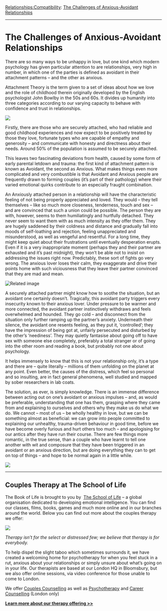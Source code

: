 [Relationships:](https://www.theschooloflife.com/thebookoflife/category/relationships/)[Compatibility](https://www.theschooloflife.com/thebookoflife/category/relationships/compatibility/): [The Challenges of Anxious-Avoidant Relationships](https://www.theschooloflife.com/thebookoflife/the-challenges-of-anxious-avoidant-relationships/)

* * *

# The Challenges of Anxious-Avoidant Relationships

There are so many ways to be unhappy in love, but one kind which modern psychology has given particular attention to are relationships, very high in number, in which one of the parties is defined as avoidant in their attachment patterns – and the other as anxious.

Attachment Theory is the term given to a set of ideas about how we love and the role of childhood therein originally developed by the English psychologist John Bowlby in the 50s and 60s. It divides up humanity into three categories according to our varying capacity to behave with confidence and trust in relationships.

![](https://www.theschooloflife.com/thebookoflife/wp-content/uploads/2018/05/MatisseFromSFMOMA_01_LaConversation.jpg)

Firstly, there are those who are securely attached, who had reliable and good childhood experiences and now expect to be positively treated by those they love, fortunate types who are capable of empathy and generosity – and communicate with honesty and directness about their needs. Around 50% of the population is assumed to be securely attached.

This leaves two fascinating deviations from health, caused by some form of early parental letdown and trauma: the first kind of attachment pattern is known as Avoidant, the second as Anxious. What makes things even more complicated and very combustible is that Avoidant and Anxious people are frequently drawn to forming couples (it’s part of their pathology) where their varied emotional quirks contribute to an especially fraught combination.

An Anxiously attached person in a relationship will have the characteristic feeling of not being properly appreciated and loved. They would – they tell themselves – like so much more closeness, tenderness, touch and sex – and are convinced that such a union could be possible. The person they are with, however, seems to them humiliatingly and hurtfully detached. They never seem to want them with as much intensity as they offer them. They are hugely saddened by their coldness and distance and gradually fall into moods of self-loathing and rejection, feeling unappreciated and misunderstood, as well as vengeful and resentful. For a long time, they might keep quiet about their frustrations until eventually desperation erupts. Even if it is a very inappropriate moment (perhaps they and their partner are exhausted and it’s past midnight), they won’t be able not to insist on addressing the issues right now. Predictably, these sort of fights go very wrong. The anxious lover loses their calm, they exaggerate and drive their points home with such viciousness that they leave their partner convinced that they are mad and mean.

![Related image](https://i.pinimg.com/originals/42/e8/ba/42e8ba652b8b0290f32c6c04d4babc58.jpg)

A securely attached partner might know how to soothe the situation, but an avoidant one certainly doesn’t. Tragically, this avoidant party triggers every insecurity known to their anxious lover. Under pressure to be warmer and more connected, the avoidant partner instinctively withdraws and feels overwhelmed and hounded. They go cold – and disconnect from the situation only further ramping up the partner’s anxiety. Underneath their silence, the avoidant one resents feeling, as they put it, ‘controlled’; they have the impression of being got at, unfairly persecuted and disturbed by the other’s ‘neediness’. They may quietly fantasise about going off to have sex with someone else completely, preferably a total stranger or of going into the other room and reading a book, but probably not one about psychology.

It helps immensely to know that this is not your relationship only, it’s a type and there are – quite literally – millions of them unfolding on the planet at any point. Even better, the causes of the distress, which feel so personal and so insulting, are in fact general phenomena, well studied and mapped by sober researchers in lab coats.

The solution, as ever, is simply knowledge. There is an immense difference between acting out on one’s avoidant or anxious impulses – and, as would be preferable, understanding that one has them, grasping where they came from and explaining to ourselves and others why they make us do what we do. We cannot – most of us – be wholly healthy in love, but we can be something almost as beneficial: we can grow into people committed to explaining our unhealthy, trauma-driven behaviour in good time, before we have become overly furious and hurt others too much – and apologising for our antics after they have run their course. There are few things more romantic, in the true sense, than a couple who have learnt to tell one another with wit and composure that they have been triggered in an avoidant or an anxious direction, but are doing everything they can to get on top of things – and hope to be normal again in a little while.

[![](https://img.youtube.com/vi/OYoIVCHVwKI/0.jpg)](https://www.youtube.com/embed/OYoIVCHVwKI '')

* * *

## 

## Couples Therapy at The School of Life

The Book of Life is brought to you by &nbsp;[The School of Life](http://www.theschooloflife.com/?utm_source=TBOL%20article%20content%20banner%20-%20TSOL%20main%20site&utm_campaign=TBOL%20article%20content%20banner%20-%20TSOL%20main%20site&utm_content=TBOL%20article%20content%20banner%20-%20TSOL%20main%20site "The School of Life") – a global organisation dedicated to developing emotional intelligence. You can find our classes, films, books, games and much more online and in our branches around the world. Below you can find out more about the couples therapy we offer:

[![](https://www.theschooloflife.com/thebookoflife/wp-content/uploads/2018/05/School-Of-Life_March-2018_099.jpg)](https://www.theschooloflife.com/shop/couple-counselling/)

_Therapy isn’t for the select or distressed few; we believe that therapy is for everybody._

To help dispel the slight taboo which sometimes surrounds it, we have created a welcoming home for psychotherapy for when you feel stuck in a rut, anxious about your relationships or simply unsure about what’s going on in your life. Our therapists are based at our London HQ in Bloomsbury, but we also offer online sessions, via video conference for those unable to come to London.

We offer [Couples Counselling](https://www.theschooloflife.com/shop/couple-counselling/) as well as&nbsp;[Psychotherapy](https://www.theschooloflife.com/shop/psychotherapy/?utm_source=TBOL%20Bottom%20Banner%20Twenty%20Key%20Concepts%20from%20Psychotherapy%20Therapy%20Services%20psychotherapy&utm_campaign=TBOL%20Bottom%20Banner%20Twenty%20Key%20Concepts%20from%20Psychotherapy%20Therapy%20Services%20psychotherapy&utm_content=TBOL%20Bottom%20Banner%20Twenty%20Key%20Concepts%20from%20Psychotherapy%20Therapy%20Services%20psychotherapy)&nbsp;and&nbsp;[Career Counselling](https://www.theschooloflife.com/london/classroom/career-counselling/?utm_source=TBOL%20Bottom%20Banner%20Twenty%20Key%20Concepts%20from%20Psychotherapy%20-%20Therapy%20services%20career%20counselling&utm_campaign=TBOL%20Bottom%20Banner%20Twenty%20Key%20Concepts%20from%20Psychotherapy%20-%20Therapy%20services%20career%20counselling&utm_content=TBOL%20Bottom%20Banner%20Twenty%20Key%20Concepts%20from%20Psychotherapy%20-%20Therapy%20services%20career%20counselling)&nbsp;(London only)

**[Learn more about our therapy offering \>\>](https://www.theschooloflife.com/therapy/?utm_source=TBOL%20article%20content%20banner%20main%20global%20therapy%20services&utm_campaign=TBOL%20article%20content%20banner%20main%20global%20therapy%20services&utm_content=TBOL%20article%20content%20banner%20main%20global%20therapy%20services)**
